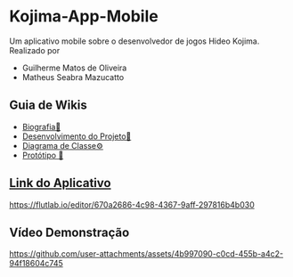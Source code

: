 # Kojima-App-Mobile
Um aplicativo mobile sobre o desenvolvedor de jogos Hideo Kojima. 
Realizado por 
- Guilherme Matos de Oliveira
- Matheus Seabra Mazucatto

## Guia de Wikis 
- <a href="https://github.com/GuilhermeM777/Kojima-App-Mobile/wiki/Biografia"> Biografia📓
- <a href="https://github.com/GuilhermeM777/Kojima-App-Mobile/wiki/Desenvolvimento-do-Projeto"> Desenvolvimento do Projeto📝
- <a href="https://github.com/GuilhermeM777/Kojima-App-Mobile/wiki/Diagrama-de-Classe"> Diagrama de Classe⚙️
- <a href="https://github.com/GuilhermeM777/Kojima-App-Mobile/wiki/Prot%C3%B3tipo"> Protótipo 📱

## Link do Aplicativo
https://flutlab.io/editor/670a2686-4c98-4367-9aff-297816b4b030

## Vídeo Demonstração
https://github.com/user-attachments/assets/4b997090-c0cd-455b-a4c2-94f18604c745

